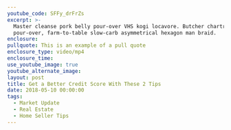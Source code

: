 ```yaml
---
youtube_code: SFFy_drFrZs
excerpt: >-
  Master cleanse pork belly pour-over VHS kogi locavore. Butcher chartreuse
  pour-over, farm-to-table slow-carb asymmetrical hexagon man braid.
enclosure:
pullquote: This is an example of a pull quote
enclosure_type: video/mp4
enclosure_time:
use_youtube_image: true
youtube_alternate_image:
layout: post
title: Get a Better Credit Score With These 2 Tips
date: 2018-05-10 00:00:00
tags:
  - Market Update
  - Real Estate
  - Home Seller Tips
---
```

